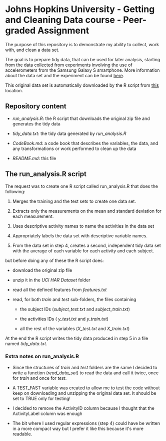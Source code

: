 # Johns Hopkins University - Getting and Cleaning Data course - Peer-graded Assignment

The purpose of this repository is to demonstrate my ability to collect, work with, and clean a data set. 

The goal is to prepare tidy data, that can be used for later analysis, starting from the data collected from experiments involving the use of accelerometers from the Samsung Galaxy S smartphone. More information about the data set and the experiment can be found [here](http://archive.ics.uci.edu/ml/datasets/Human+Activity+Recognition+Using+Smartphones).

This original data set is automatically downloaded by the R script from [this](https://d396qusza40orc.cloudfront.net/getdata%2Fprojectfiles%2FUCI%20HAR%20Dataset.zip) location. 

## Repository content

* _run_analysis.R_: the R script that downloads the original zip file and generates the tidy data

* _tidy_data.txt_: the tidy data generated by _run_analysis.R_

* _CodeBook.md_: a code book that describes the variables, the data, and any transformations or work performed to clean up the data

* _README.md_: this file

## The run_analysis.R script

The request was to create one R script called run_analysis.R that does the following:

1. Merges the training and the test sets to create one data set.

2. Extracts only the measurements on the mean and standard deviation for each measurement.

3. Uses descriptive activity names to name the activities in the data set

4. Appropriately labels the data set with descriptive variable names.

5. From the data set in step 4, creates a second, independent tidy data set with the average of each variable for each activity and each subject.

but before doing any of these the R script does:

* download the original zip file

* unzip it in the _UCI HAR Dataset_ folder

* read all the defined features from _features.txt_

* read, for both _train_ and _test_ sub-folders, the files containing 
  
  * the subject IDs (_subject_test.txt_ and _subject_train.txt_)
  
  * the activities IDs ( _y_test.txt_ and _y_train.txt_)
  
  * all the rest of the variables (_X_test.txt_ and _X_train.txt_)

At the end the R script writes the tidy data produced in step 5 in a file named _tidy_data.txt_.

### Extra notes on run_analysis.R

* Since the structures of _train_ and _test_ folders are the same I decided to write a function (_read_data_set_) to read the data and call it twice, once for _train_ and once for _test_.

* A TEST_FAST variable was created to allow me to test the code without keep on downloading and unzipping the original data set. It should be set to TRUE only for testing!

* I decided to remove the ActivityID column because I thought that the ActivityLabel column was enough

* The bit where I used regular expressions (step 4) could have be written in a more compact way but I prefer it like this because it's more readable.

